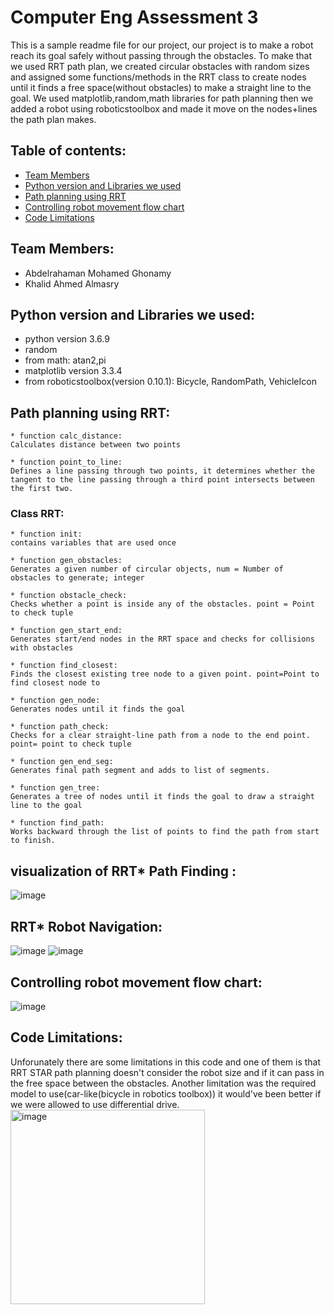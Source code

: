 # Computer Eng Assessment 3
This is a sample readme file for our project, our project is to make a robot reach its goal safely without passing through the obstacles. To make that we used RRT path plan, we created circular obstacles with random sizes and assigned some functions/methods in the RRT class to create nodes until it finds a free space(without obstacles) to make a straight line to the goal. We used matplotlib,random,math libraries for path planning then we added a robot using roboticstoolbox and made it move on the nodes+lines the path plan makes.

## Table of contents:
* [Team Members](#team-members)
* [Python version and Libraries we used](#python-version-and-libraries-we-used)
* [Path planning using RRT](#path-planning-using-rrt)
* [Controlling robot movement flow chart](#controlling-robot-movement-flow-chart)
* [Code Limitations](#code-limitations)

## Team Members:
* Abdelrahaman Mohamed Ghonamy
* Khalid Ahmed Almasry

## Python version and Libraries we used:
* python version 3.6.9
* random
* from math: atan2,pi
* matplotlib version 3.3.4 
* from roboticstoolbox(version 0.10.1): Bicycle, RandomPath, VehicleIcon

## Path planning using RRT:
```
* function calc_distance:
Calculates distance between two points

* function point_to_line:
Defines a line passing through two points, it determines whether the tangent to the line passing through a third point intersects between the first two.
```
### Class RRT:
```
* function init:
contains variables that are used once

* function gen_obstacles:
Generates a given number of circular objects, num = Number of obstacles to generate; integer

* function obstacle_check: 
Checks whether a point is inside any of the obstacles. point = Point to check tuple

* function gen_start_end:
Generates start/end nodes in the RRT space and checks for collisions with obstacles

* function find_closest:
Finds the closest existing tree node to a given point. point=Point to find closest node to

* function gen_node:
Generates nodes until it finds the goal

* function path_check:
Checks for a clear straight-line path from a node to the end point. point= point to check tuple

* function gen_end_seg: 
Generates final path segment and adds to list of segments.

* function gen_tree:
Generates a tree of nodes until it finds the goal to draw a straight line to the goal

* function find_path:
Works backward through the list of points to find the path from start to finish.
```
## visualization of RRT* Path Finding :
![image](https://user-images.githubusercontent.com/114488000/206672837-721498a7-f4e8-4ac8-a93e-75514b28df64.png)

## RRT* Robot Navigation:
![image](https://user-images.githubusercontent.com/114488000/206672507-b934d52b-8eaf-409f-b91f-3f148f6ca0c2.png)
![image](https://user-images.githubusercontent.com/114488000/206672984-0bcb9327-531a-4084-8e58-22694f650bc5.png)

## Controlling robot movement flow chart:
![image](https://user-images.githubusercontent.com/114658809/206681734-0fd934cb-a860-4671-a006-203dcf3d7d23.png)


## Code Limitations:
Unforunately there are some limitations in this code and one of them is that RRT STAR path planning doesn't consider the robot size and if it can pass in the free space between the obstacles. Another limitation was the required model to use(car-like(bicycle in robotics toolbox)) it would've been better if we were allowed to use differential drive.   
<img width="311" alt="image" src="https://user-images.githubusercontent.com/114658809/206645643-2f2b125c-d7b8-4127-a8f0-566405f9b114.png">
